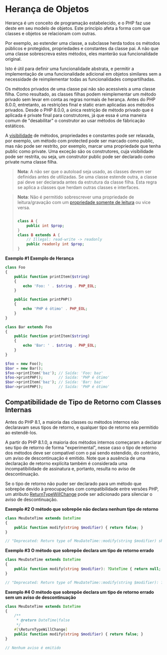 # Herança de Objetos

Herança é um conceito de programação estabelecido, e o PHP faz use deste em seu modelo de objetos. Este princípio afeta a forma com que classes e objetos se relacionam com outras.

Por exemplo, ao estender uma classe, a subclasse herda todos os métodos públicos e protegidos, propriedades e constantes da classe pai. A não que uma classe sobrescreva estes métodos, eles manterão sua funcionalidade original.

Isto é útil para definir uma funcionalidade abstrata, e permitir a implementação de uma funcionalidade adicional em objetos similares sem a necessidade de reimplementar todas as funcionalidades compartilhadas.

Os métodos privados de uma classe pai não são acessíveis a uma classe filha. Como resultado, as classes filhas podem reimplementar um método privado sem levar em conta as regras normais de herança. Antes do PHP 8.0.0, entretanto, as restrições final e static eram aplicadas aos métodos privados. Desde o PHP 8.0.0, a única restrição de método privado que é aplicada é private final para construtores, já que essa é uma maneira comum de "desabilitar" o construtor ao usar métodos de fábricação estáticos.

A [visibilidade](https://www.php.net/manual/pt_BR/language.oop5.visibility.php) de métodos, propriedades e constantes pode ser relaxada, por exemplo, um método com protected pode ser marcado como public, mas não pode ser restrito, por exemplo, marcar uma propriedade que tenha public como private. Uma exceção são os construtores, cuja visibilidade pode ser restrita, ou seja, um construtor public pode ser declarado como private numa classe filha.

> **Nota**: A não ser que o autoload seja usado, as classes devem ser definidas antes de utilizadas. Se uma classe estende outra, a classe pai deve ser declarada antes da estrutura da classe filha. Esta regra se aplica a classes que herdam outras classes e interfaces.

> **Nota**: Não é permitido sobrescrever uma propriedade de leitura/gravação com um [propriedade somente de leitura](https://www.php.net/manual/pt_BR/language.oop5.properties.php#language.oop5.properties.readonly-properties) ou vice versa.
> 
> ```php
> 
> class A {
>     public int $prop;
> }
> class B extends A {
>     // Illegal: read-write -> readonly
>     public readonly int $prop;
> }
> ```

**Exemplo #1 Exemplo de Herança**

```php
class Foo
{
    public function printItem($string)
    {
        echo 'Foo: ' . $string . PHP_EOL;
    }

    public function printPHP()
    {
        echo 'PHP é ótimo' . PHP_EOL;
    }
}

class Bar extends Foo
{
    public function printItem($string)
    {
        echo 'Bar: ' . $string . PHP_EOL;
    }
}

$foo = new Foo();
$bar = new Bar();
$foo->printItem('baz'); // Saída: 'Foo: baz'
$foo->printPHP();       // Saída: 'PHP é ótimo'
$bar->printItem('baz'); // Saída: 'Bar: baz'
$bar->printPHP();       // Saída: 'PHP é ótimo'
```

## Compatibilidade de Tipo de Retorno com Classes Internas

Antes do PHP 8.1, a maioria das classes ou métodos internos não declaravam seus tipos de retorno, e qualquer tipo de retorno era permitido ao estendê-los.

A partir do PHP 8.1.0, a maioria dos métodos internos começaram a declarar seu tipo de retorno de forma "experimental", nesse caso o tipo de retorno dos métodos deve ser compatível com o pai sendo estendido, do contrário, um aviso de descontinuação é emitido. Note que a ausência de uma declaração de retorno explícita também é considerada uma incompatibilidade de assinatura e, portanto, resulta no aviso de descontinuação.

Se o tipo de retorno não puder ser declarado para um método que sobrepõe devido à preocupações com compatibilidade entre versões PHP, um atributo [ReturnTypeWillChange](https://www.php.net/manual/pt_BR/class.returntypewillchange.php) pode ser adicionado para silenciar o aviso de descontinuação.

**Exemplo #2 O método que sobrepõe não declara nenhum tipo de retorno**

```php
class MeuDateTime extends DateTime
{
    public function modify(string $modifier) { return false; }
}

// "Deprecated: Return type of MeuDateTime::modify(string $modifier) should either be compatible with DateTime::modify(string $modifier): DateTime|false, or the #[\ReturnTypeWillChange] attribute should be used to temporarily suppress the notice" a partir do PHP 8.1.0
```

**Exemplo #3 O método que sobrepõe declara um tipo de retorno errado**

```php
class MeuDateTime extends DateTime
{
    public function modify(string $modifier): ?DateTime { return null; }
}

// "Deprecated: Return type of MeuDateTime::modify(string $modifier): ?DateTime should either be compatible with DateTime::modify(string $modifier): DateTime|false, or the #[\ReturnTypeWillChange] attribute should be used to temporarily suppress the notice" a partir do PHP 8.1.0
```

**Exemplo #4 O método que sobrepõe declara um tipo de retorno errado sem um aviso de descontinuação**

```php
class MeuDateTime extends DateTime
{
    /**
     * @return DateTime|false
     */
    #[\ReturnTypeWillChange]
    public function modify(string $modifier) { return false; }
}

// Nenhum aviso é emitido
```